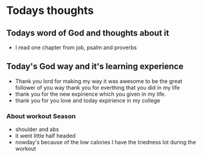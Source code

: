 # Todays thoughts

## Todays word of God and thoughts about it
- I read one chapter from job, psalm and proverbs

## Today's God way and it's learning experience
- Thank you lord for making my way it was awesome to be the great follower of you way thank you for everthing that you did in my life
- thank you for the new expirience which you given in my life.
- thank you for you love and today expirience in my college


### About workout Season
- shoulder and abs
- it went little half headed
- nowday's because of the low calories I have the triedness lot during the workout

